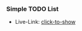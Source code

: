 ### Simple TODO List


- Live-Link: [click-to-show](https://muhammed-nayeem.github.io/JavaScript-Projects/To-DO-List/)
